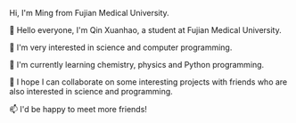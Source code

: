 Hi, I'm Ming from Fujian Medical University.

👋 Hello everyone, I'm Qin Xuanhao, a student at Fujian Medical University.

👀 I'm very interested in science and computer programming.

🌱 I'm currently learning chemistry, physics and Python programming.

💞️ I hope I can collaborate on some interesting projects with friends who are also interested in science and programming.

📫 I'd be happy to meet more friends!

<!---
endercat-fjmu/endercat-fjmu is a ✨ special ✨ repository because its `README.md` (this file) appears on your GitHub profile.
You can click the Preview link to take a look at your changes.
--->
